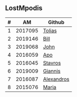 LostMpodis
----------

| # | AM | Github | 
| -- | -- | -- |
| 1 | 2017095 | [Tolias](https://github.com/p17anto2) |
| 2 | 2019146 | [Bill](https://github.com/p19poly1) |
| 3 | 2019068 | [John](https://github.com/john7665) |
| 4 | 2016059 | [Apo](https://github.com/ApoLaz) |
| 5 | 2016045 | [Stavros](https://github.com/Stavros16) |
| 6 | 2019009 | [Giannis](https://github.com/giannisbarlas1) |
| 7 | 2016087 | [Alexandros](https://github.com/p16z) |
| 8 | 2015076 | [Maria](https://github.com/Mariadar97) | 

